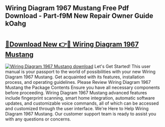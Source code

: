 ## Wiring Diagram 1967 Mustang Free Pdf Download - Part-f9M New Repair Owner Guide kOahg

# <h2><a href="http://dftfn08.blite.top/?on=Wiring+Diagram+1967+Mustang">🔗Download New 👉🔴 Wiring Diagram 1967 Mustang</a></h2>

[![Wiring Diagram 1967 Mustang download](https://i.imgur.com/lujVjoI.png)](http://dftfn08.blite.top/?on=Wiring+Diagram+1967+Mustang)
Let's Get Started! This user manual is your passport to the world of possibilities with your new Wiring Diagram 1967 Mustang. Get acquainted with its features, installation process, and operating guidelines. Please Review Wiring Diagram 1967 Mustang the Package Contents Ensure you have all necessary components before proceeding. Wiring Diagram 1967 Mustang advanced features include fingerprint scanning, smart home integration, automatic software updates, and customizable voice commands, all of which can be accessed and customized through the user interface. We're Here to Help Wiring Diagram 1967 Mustang. Our customer support team is ready to assist you with any questions or concerns.
